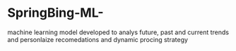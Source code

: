# SpringBing-ML-
machine learning model developed to analys future, past and current trends and personlaize recomedations and dynamic procing strategy
